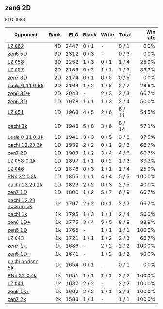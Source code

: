 ## zen6 2D ##

ELO: 1953

Opponent | Rank | ELO | Black | Write | Total | Win rate
---------|-----:|----:|-------|-------|-------|-------:
[LZ 062](LZ%20062.md) | 4D | 2447 | 0 / 1 | - | 0 / 1 | 0.0%
[zen6 5D](zen6%205D.md) | 3D | 2312 | 0 / 3 | - | 0 / 3 | 0.0%
[LZ 058](LZ%20058.md) | 3D | 2252 | 1 / 3 | 0 / 1 | 1 / 4 | 25.0%
[LZ 057](LZ%20057.md) | 2D | 2186 | 0 / 2 | 1 / 1 | 1 / 3 | 33.3%
[zen7 3D](zen7%203D.md) | 2D | 2174 | 0 / 1 | 0 / 5 | 0 / 6 | 0.0%
[Leela 0.11 0.5k](Leela%200.11%200.5k.md) | 2D | 2164 | 1 / 2 | 1 / 5 | 2 / 7 | 28.6%
[zen6 3D+](zen6%203D+.md) | 2D | 2043 | - | 2 / 3 | 2 / 3 | 66.7%
[zen6 3D](zen6%203D.md) | 1D | 1978 | 1 / 1 | 1 / 3 | 2 / 4 | 50.0%
[LZ 051](LZ%20051.md) | 1D | 1968 | 4 / 5 | 2 / 6 | 6 / 11 | 54.5%
[pachi 3k](pachi%203k.md) | 1D | 1948 | 5 / 8 | 3 / 6 | 8 / 14 | 57.1%
[Leela 0.11 0.1k](Leela%200.11%200.1k.md) | 1D | 1941 | 3 / 3 | 0 / 5 | 3 / 8 | 37.5%
[pachi 12.20 3k](pachi%2012.20%203k.md) | 1D | 1939 | 2 / 2 | 0 / 1 | 2 / 3 | 66.7%
[zen7 2D](zen7%202D.md) | 1D | 1903 | 1 / 2 | 3 / 4 | 4 / 6 | 66.7%
[LZ 058 0.1k](LZ%20058%200.1k.md) | 1D | 1897 | 1 / 1 | 0 / 2 | 1 / 3 | 33.3%
[LZ 046](LZ%20046.md) | 1D | 1876 | 0 / 3 | 1 / 1 | 1 / 4 | 25.0%
[RN4.32 0.8k](RN4.32%200.8k.md) | 1D | 1855 | 1 / 1 | 4 / 4 | 5 / 5 | 100.0%
[pachi 12.20 1k](pachi%2012.20%201k.md) | 1D | 1823 | 2 / 2 | 0 / 3 | 2 / 5 | 40.0%
[zen7 1D](zen7%201D.md) | 1D | 1800 | 1 / 2 | 5 / 7 | 6 / 9 | 66.7%
[pachi 12.20 nodcnn 5k](pachi%2012.20%20nodcnn%205k.md) | 1k | 1797 | 2 / 2 | 0 / 1 | 2 / 3 | 66.7%
[pachi 1k](pachi%201k.md) | 1k | 1795 | 1 / 3 | 1 / 1 | 2 / 4 | 50.0%
[zen6 1D+](zen6%201D+.md) | 1k | 1775 | 3 / 4 | 5 / 5 | 8 / 9 | 88.9%
[zen6 1D](zen6%201D.md) | 1k | 1765 | - | 1 / 1 | 1 / 1 | 100.0%
[LZ 043](LZ%20043.md) | 1k | 1721 | 1 / 1 | 1 / 2 | 2 / 3 | 66.7%
[zen7 1k](zen7%201k.md) | 1k | 1686 | - | 2 / 2 | 2 / 2 | 100.0%
[zen6 1D-](zen6%201D-.md) | 1k | 1671 | - | 1 / 2 | 1 / 2 | 50.0%
[pachi nodcnn 5k](pachi%20nodcnn%205k.md) | 1k | 1654 | 0 / 1 | - | 0 / 1 | 0.0%
[RN4.32 0.4k](RN4.32%200.4k.md) | 1k | 1651 | 1 / 1 | 1 / 1 | 2 / 2 | 100.0%
[LZ 041](LZ%20041.md) | 1k | 1637 | 2 / 2 | - | 2 / 2 | 100.0%
[zen6 1k+](zen6%201k+.md) | 1k | 1602 | 2 / 2 | 1 / 1 | 3 / 3 | 100.0%
[zen7 2k](zen7%202k.md) | 2k | 1583 | 1 / 1 | - | 1 / 1 | 100.0%

